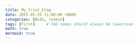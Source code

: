 ```yaml
---
title: My_frist_blog
date: 2025-05-25 11:00:00 +0800
categories: [BLOG, rookie]
tags: [First]     # TAG names should always be lowercase
math: true
mermaid: true
---
```


